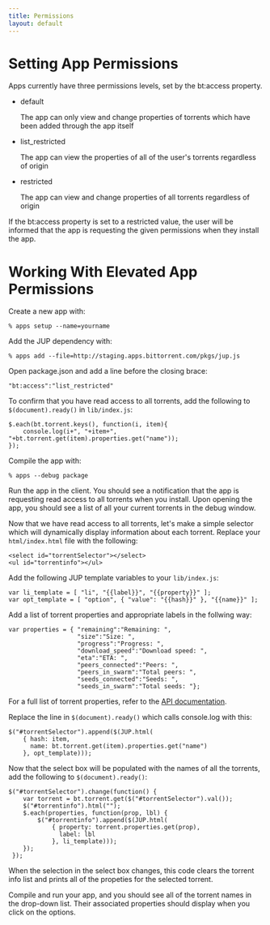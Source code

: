```yaml
---
title: Permissions
layout: default
---
```


# Setting App Permissions

Apps currently have three permissions levels, set by the bt:access property.

- default

  The app can only view and change properties of torrents which have been added
  through the app itself

- list_restricted

  The app can view the properties of all of the user's torrents regardless of
  origin

- restricted

  The app can view and change properties of all torrents regardless
  of origin

If the bt:access property is set to a restricted value, the user will be
informed that the app is requesting the given permissions when they install
the app.

# Working With Elevated App Permissions

Create a new app with:

    % apps setup --name=yourname

Add the JUP dependency with:

    % apps add --file=http://staging.apps.bittorrent.com/pkgs/jup.js

Open package.json and add a line before the closing brace:

    "bt:access":"list_restricted"

To confirm that you have read access to all torrents, add the following to
`$(document).ready()` in `lib/index.js`:

    $.each(bt.torrent.keys(), function(i, item){
        console.log(i+", "+item+", "+bt.torrent.get(item).properties.get("name"));
    });

Compile the app with:

    % apps --debug package

Run the app in the client. You should see a notification that the app is
requesting read access to all torrents when you install. Upon opening the app,
you should see a list of all your current torrents in the debug window.

Now that we have read access to all torrents, let's make a simple selector
which will dynamically display information about each torrent. Replace your
`html/index.html` file with the following:

    <select id="torrentSelector"></select>
    <ul id="torrentinfo"></ul>

Add the following JUP template variables to your `lib/index.js`:

    var li_template = [ "li", "{{label}}", "{{property}}" ];
    var opt_template = [ "option", { "value": "{{hash}}" }, "{{name}}" ];

Add a list of torrent properties and appropriate labels in the follwing way:

    var properties = { "remaining":"Remaining: ",
                       "size":"Size: ",
                       "progress":"Progress: ",
                       "download_speed":"Download speed: ",
                       "eta":"ETA: ",
                       "peers_connected":"Peers: ",
                       "peers_in_swarm":"Total peers: ",
                       "seeds_connected":"Seeds: ",
                       "seeds_in_swarm":"Total seeds: "};

For a full list of torrent properties, refer to the [API documentation](../api.index).

Replace the line in `$(document).ready()` which calls console.log with this:

    $("#torrentSelector").append($(JUP.html(
        { hash: item,
          name: bt.torrent.get(item).properties.get("name")
        }, opt_template)));

Now that the select box will be populated with the names of all the torrents,
add the following to `$(document).ready()`:

    $("#torrentSelector").change(function() {
        var torrent = bt.torrent.get($("#torrentSelector").val());
        $("#torrentinfo").html("");
        $.each(properties, function(prop, lbl) {
            $("#torrentinfo").append($(JUP.html(
                { property: torrent.properties.get(prop),
                  label: lbl
                }, li_template)));
        });
     });

When the selection in the select box changes, this code clears the torrent
info list and prints all of the propeties for the selected torrent.

Compile and run your app, and you should see all of the torrent names in the
drop-down list. Their associated properties should display when you click
on the options.
